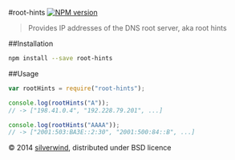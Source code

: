 #root-hints [![NPM version](https://img.shields.io/npm/v/root-hints.svg?style=flat)](https://www.npmjs.org/package/root-hints)
> Provides IP addresses of the DNS root server, aka root hints

##Installation
```bash
npm install --save root-hints
```
##Usage
```js
var rootHints = require("root-hints");

console.log(rootHints("A"));
// -> ["198.41.0.4", "192.228.79.201", ...]

console.log(rootHints("AAAA"));
// -> ["2001:503:BA3E::2:30", "2001:500:84::B", ...]
```

© 2014 [silverwind](https://github.com/silverwind), distributed under BSD licence

